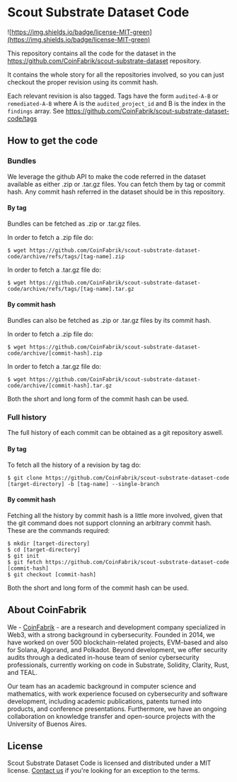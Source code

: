 # Scout Substrate Dataset Code

![https://img.shields.io/badge/license-MIT-green](https://img.shields.io/badge/license-MIT-green)

This repository contains all the code for the dataset in the https://github.com/CoinFabrik/scout-substrate-dataset repository.

It contains the whole story for all the repositories involved, so you can just checkout the proper revision using its commit hash.

Each relevant revision is also tagged. Tags have the form `audited-A-B` or `remediated-A-B` where A is the `audited_project_id` and B is the index in the `findings` array. See https://github.com/CoinFabrik/scout-substrate-dataset-code/tags

## How to get the code

### Bundles

We leverage the github API to make the code referred in the dataset available as either .zip or .tar.gz files. You can fetch them by tag or commit hash. Any commit hash referred in the dataset should be in this repository.

#### By tag

Bundles can be fetched as .zip or .tar.gz files.

In order to fetch a .zip file do:
```
$ wget https://github.com/CoinFabrik/scout-substrate-dataset-code/archive/refs/tags/[tag-name].zip
```

In order to fetch a .tar.gz file do:
```
$ wget https://github.com/CoinFabrik/scout-substrate-dataset-code/archive/refs/tags/[tag-name].tar.gz
```

#### By commit hash

Bundles can also be fetched as .zip or .tar.gz files by its commit hash.

In order to fetch a .zip file do:

```
$ wget https://github.com/CoinFabrik/scout-substrate-dataset-code/archive/[commit-hash].zip
```

In order to fetch a .tar.gz file do:

```
$ wget https://github.com/CoinFabrik/scout-substrate-dataset-code/archive/[commit-hash].tar.gz
```

Both the short and long form of the commit hash can be used.

### Full history

The full history of each commit can be obtained as a git repository aswell.

#### By tag

To fetch all the history of a revision by tag do:

```
$ git clone https://github.com/CoinFabrik/scout-substrate-dataset-code [target-directory] -b [tag-name] --single-branch
```
#### By commit hash

Fetching all the history by commit hash is a little more involved, given that the git command does not support clonning an arbitrary commit hash. These are the commands required:
```
$ mkdir [target-directory]
$ cd [target-directory]
$ git init
$ git fetch https://github.com/CoinFabrik/scout-substrate-dataset-code [commit-hash]
$ git checkout [commit-hash]
```

Both the short and long form of the commit hash can be used.

## About CoinFabrik

We - [CoinFabrik](https://www.coinfabrik.com/) - are a research and development company specialized in Web3, with a strong background in cybersecurity. Founded in 2014, we have worked on over 500 blockchain-related projects, EVM-based and also for Solana, Algorand, and Polkadot. Beyond development, we offer security audits through a dedicated in-house team of senior cybersecurity professionals, currently working on code in Substrate, Solidity, Clarity, Rust, and TEAL.

Our team has an academic background in computer science and mathematics, with work experience focused on cybersecurity and software development, including academic publications, patents turned into products, and conference presentations. Furthermore, we have an ongoing collaboration on knowledge transfer and open-source projects with the University of Buenos Aires.

## License

Scout Substrate Dataset Code is licensed and distributed under a MIT license. [Contact us](https://www.coinfabrik.com/) if you're looking for an exception to the terms.
